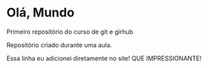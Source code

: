 # Olá, Mundo
 Primeiro repositório do curso de git e girhub

Repositório criado durante uma aula.

Essa linha eu adicionei diretamente no site! QUE IMPRESSIONANTE!
